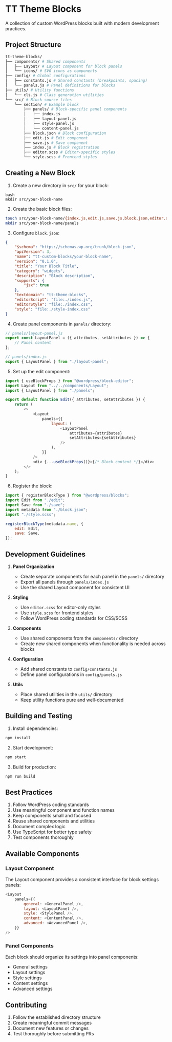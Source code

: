 # TT Theme Blocks

A collection of custom WordPress blocks built with modern development practices.

## Project Structure

```bash
tt-theme-blocks/
├── components/ # Shared components
│   ├── Layout/ # Layout component for block panels
│   └── icons/ # SVG icons as components
├── config/ # Global configurations
│   ├── constants.js # Shared constants (breakpoints, spacing)
│   └── panels.js # Panel definitions for blocks
├── utils/ # Utility functions
│   └── cls.js # Class generation utilities
└── src/ # Block source files
    └── section/ # Example block
        ├── panels/ # Block-specific panel components
        │   ├── index.js
        │   ├── layout-panel.js
        │   ├── style-panel.js
        │   └── content-panel.js
        ├── block.json # Block configuration
        ├── edit.js # Edit component
        ├── save.js # Save component
        ├── index.js # Block registration
        ├── editor.scss # Editor-specific styles
        └── style.scss # Frontend styles
```

## Creating a New Block

1. Create a new directory in `src/` for your block:

```
bash
mkdir src/your-block-name
```

2. Create the basic block files:

```bash
touch src/your-block-name/{index.js,edit.js,save.js,block.json,editor.scss,style.scss}
mkdir src/your-block-name/panels
```

3. Configure `block.json`:

```json
{
	"$schema": "https://schemas.wp.org/trunk/block.json",
	"apiVersion": 3,
	"name": "tt-custom-blocks/your-block-name",
	"version": "0.1.0",
	"title": "Your Block Title",
	"category": "widgets",
	"description": "Block description",
	"supports": {
		"jsx": true
	},
	"textdomain": "tt-theme-blocks",
	"editorScript": "file:./index.js",
	"editorStyle": "file:./index.css",
	"style": "file:./style-index.css"
}
```

4. Create panel components in `panels/` directory:

```javascript
// panels/layout-panel.js
export const LayoutPanel = ({ attributes, setAttributes }) => {
	// Panel content
};

// panels/index.js
export { LayoutPanel } from "./layout-panel";
```

5. Set up the edit component:

```javascript
import { useBlockProps } from "@wordpress/block-editor";
import Layout from "../../components/Layout";
import { LayoutPanel } from "./panels";

export default function Edit({ attributes, setAttributes }) {
	return (
		<>
			<Layout
				panels={{
					layout: (
						<LayoutPanel
							attributes={attributes}
							setAttributes={setAttributes}
						/>
					),
				}}
			/>
			<div {...useBlockProps()}>{/* Block content */}</div>
		</>
	);
}
```

6. Register the block:

```javascript
import { registerBlockType } from "@wordpress/blocks";
import Edit from "./edit";
import Save from "./save";
import metadata from "./block.json";
import "./style.scss";

registerBlockType(metadata.name, {
	edit: Edit,
	save: Save,
});
```

## Development Guidelines

1. **Panel Organization**

   - Create separate components for each panel in the `panels/` directory
   - Export all panels through `panels/index.js`
   - Use the shared Layout component for consistent UI

2. **Styling**

   - Use `editor.scss` for editor-only styles
   - Use `style.scss` for frontend styles
   - Follow WordPress coding standards for CSS/SCSS

3. **Components**

   - Use shared components from the `components/` directory
   - Create new shared components when functionality is needed across blocks

4. **Configuration**

   - Add shared constants to `config/constants.js`
   - Define panel configurations in `config/panels.js`

5. **Utils**
   - Place shared utilities in the `utils/` directory
   - Keep utility functions pure and well-documented

## Building and Testing

1. Install dependencies:

```bash
npm install
```

2. Start development:

```bash
npm start
```

3. Build for production:

```bash
npm run build
```

## Best Practices

1. Follow WordPress coding standards
2. Use meaningful component and function names
3. Keep components small and focused
4. Reuse shared components and utilities
5. Document complex logic
6. Use TypeScript for better type safety
7. Test components thoroughly

## Available Components

### Layout Component

The Layout component provides a consistent interface for block settings panels:

```javascript
<Layout
	panels={{
		general: <GeneralPanel />,
		layout: <LayoutPanel />,
		style: <StylePanel />,
		content: <ContentPanel />,
		advanced: <AdvancedPanel />,
	}}
/>
```

### Panel Components

Each block should organize its settings into panel components:

- General settings
- Layout settings
- Style settings
- Content settings
- Advanced settings

## Contributing

1. Follow the established directory structure
2. Create meaningful commit messages
3. Document new features or changes
4. Test thoroughly before submitting PRs
